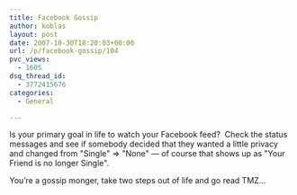 ```yaml
---
title: Facebook Gossip
author: koblas
layout: post
date: 2007-10-30T18:20:03+00:00
url: /p/facebook-gossip/104
pvc_views:
  - 1605
dsq_thread_id:
  - 3772415676
categories:
  - General

---
```

Is your primary goal in life to watch your Facebook feed?&#xA0; Check the status messages and see if somebody decided that they wanted a little privacy and changed from "Single" => "None" &#8212; of course that shows up as "Your Friend is no longer Single".&#xA0; 

You&#8217;re a gossip monger, take two steps out of life and go read TMZ&#8230;&#xA0;&#xA0;&#xA0;